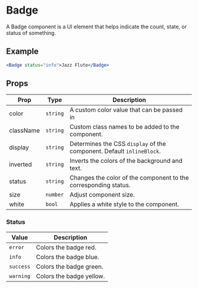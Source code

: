 # Badge

A Badge component is a UI element that helps indicate the count, state, or status of something.

## Example

```jsx
<Badge status="info">Jazz Flute</Badge>
```

## Props

| Prop      | Type     | Description                                                           |
| --------- | -------- | --------------------------------------------------------------------- |
| color     | `string` | A custom color value that can be passed in                            |
| className | `string` | Custom class names to be added to the component.                      |
| display   | `string` | Determines the CSS `display` of the component. Default `inlineBlock`. |
| inverted  | `string` | Inverts the colors of the background and text.                        |
| status    | `string` | Changes the color of the component to the corresponding status.       |
| size      | `number` | Adjust component size.                                                |
| white     | `bool`   | Applies a white style to the component.                               |

### Status

| Value     | Description              |
| --------- | ------------------------ |
| `error`   | Colors the badge red.    |
| `info`    | Colors the badge blue.   |
| `success` | Colors the badge green.  |
| `warning` | Colors the badge yellow. |

